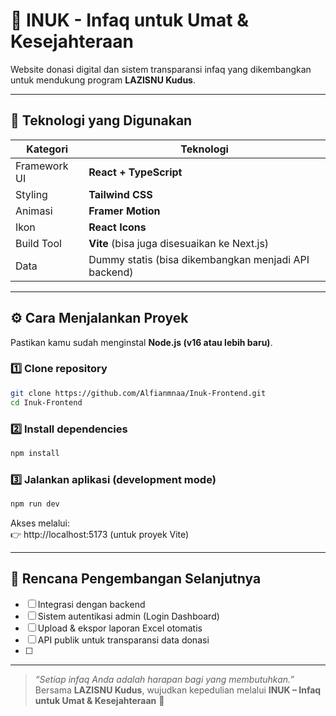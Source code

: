 # 🌿 INUK - Infaq untuk Umat & Kesejahteraan

Website donasi digital dan sistem transparansi infaq yang dikembangkan untuk mendukung program **LAZISNU Kudus**.  

---

## 🧱 **Teknologi yang Digunakan**

| Kategori | Teknologi |
|-----------|------------|
| Framework UI | **React + TypeScript** |
| Styling | **Tailwind CSS** |
| Animasi | **Framer Motion** |
| Ikon | **React Icons** |
| Build Tool | **Vite** (bisa juga disesuaikan ke Next.js) |
| Data | Dummy statis (bisa dikembangkan menjadi API backend) |

---

## ⚙️ **Cara Menjalankan Proyek**

Pastikan kamu sudah menginstal **Node.js (v16 atau lebih baru)**.

### 1️⃣ Clone repository
```bash
git clone https://github.com/Alfianmnaa/Inuk-Frontend.git
cd Inuk-Frontend
```

### 2️⃣ Install dependencies
```bash
npm install
```

### 3️⃣ Jalankan aplikasi (development mode)
```bash
npm run dev
```

Akses melalui:  
👉 http://localhost:5173 (untuk proyek Vite)  

---


## 🧠 **Rencana Pengembangan Selanjutnya**

- [ ] Integrasi dengan backend
- [ ] Sistem autentikasi admin (Login Dashboard)
- [ ] Upload & ekspor laporan Excel otomatis
- [ ] API publik untuk transparansi data donasi
- [ ] 
---

> _“Setiap infaq Anda adalah harapan bagi yang membutuhkan.”_  
> Bersama **LAZISNU Kudus**, wujudkan kepedulian melalui **INUK – Infaq untuk Umat & Kesejahteraan** 🌿
